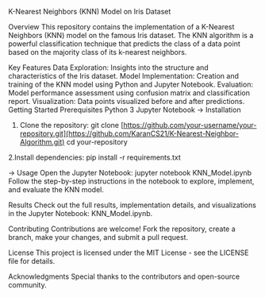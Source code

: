 K-Nearest Neighbors (KNN) Model on Iris Dataset

Overview
This repository contains the implementation of a K-Nearest Neighbors (KNN) model on the famous Iris dataset. The KNN algorithm is a powerful classification technique that predicts the class of a data point based on the majority class of its k-nearest neighbors.

Key Features
Data Exploration: Insights into the structure and characteristics of the Iris dataset.
Model Implementation: Creation and training of the KNN model using Python and Jupyter Notebook.
Evaluation: Model performance assessment using confusion matrix and classification report.
Visualization: Data points visualized before and after predictions.
Getting Started
Prerequisites
Python 3
Jupyter Notebook
-> Installation
1. Clone the repository:
git clone [https://github.com/your-username/your-repository.git](https://github.com/KaranCS21/K-Nearest-Neighbor-Algorithm.git)
cd your-repository

2.Install dependencies:
pip install -r requirements.txt


-> Usage
Open the Jupyter Notebook:
jupyter notebook KNN_Model.ipynb
Follow the step-by-step instructions in the notebook to explore, implement, and evaluate the KNN model.

Results
Check out the full results, implementation details, and visualizations in the Jupyter Notebook: KNN_Model.ipynb.

Contributing
Contributions are welcome! Fork the repository, create a branch, make your changes, and submit a pull request.

License
This project is licensed under the MIT License - see the LICENSE file for details.

Acknowledgments
Special thanks to the contributors and open-source community.
